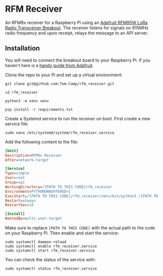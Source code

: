 # RFM Receiver

An RFM9x receiver for a Raspberry Pi using an [Adafruit RFM95W LoRa Radio Transceiver Breakout](https://www.adafruit.com/product/3072).
The receiver listens for signals on 915MHz radio frequency and upon receipt, relays the message to an API server.

## Installation

You will need to connect the breakout board to your Raspberry Pi. If you haven't here is a
[handy guide from Adafruit](https://learn.adafruit.com/lora-and-lorawan-radio-for-raspberry-pi/raspberry-pi-wiring).

Clone the repo to your Pi and set up a virtual environment:

```shell
git clone git@github.com:Tom-Camp/rfm_receiver.git

cd rfm_receiver

python3 -m venv venv

pip install -r requirements.txt
```

Create a Systemd service to run the receiver on boot. First create a new service file:

```shell
sudo nano /etc/systemd/system/rfm_receiver.service
```

Add the following content to the file:

```ini
[Unit]
Description=RFM9x Receiver
After=network.target

[Service]
Type=simple
User=root
Group=spi
WorkingDirectory=/[PATH TO THIS CODE]rfm_receiver
Environment=PYTHONUNBUFFERED=1
ExecStart=/[PATH TO THIS CODE]/rfm_receiver/venv/bin/python3 /[PATH TO THIS CODE]/rfm_receiver/receive.py
Restart=always
RestartSec=10

[Install]
WantedBy=multi-user.target
```

Make sure to replace `[PATH TO THIS CODE]` with the actual path to the code on your Raspberry Pi.
Then enable and start the service:

```shell
sudo systemctl daemon-reload
sudo systemctl enable rfm_receiver.service
sudo systemctl start rfm_receiver.service
```

You can check the status of the service with:

```shell
sudo systemctl status rfm_receiver.service
```
